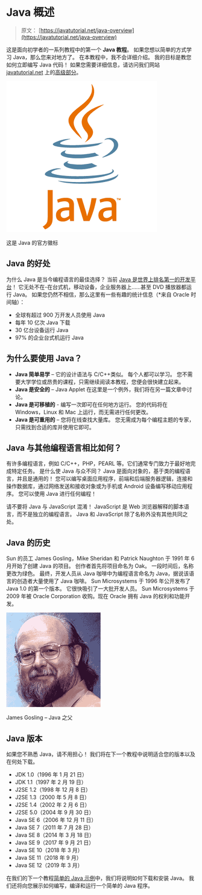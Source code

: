 # Java 概述

> 原文： [https://javatutorial.net/java-overview](https://javatutorial.net/java-overview)

这是面向初学者的一系列教程中的第一个 **Java 教程**。 如果您想以简单的方式学习 Java，那么您来对地方了。 在本教程中，我不会详细介绍。 我的目标是教您如何立即编写 Java 代码！ 如果您需要详细信息，请访问我们网站 [javatutorial.net](https://javatutorial.net) 上的[高级部分](https://javatutorial.net/category/java-core)。

![This is the official Java logo](img/fc273e11a76402bf36be8b2c33d55aa6.jpg)

这是 Java 的官方徽标

## Java 的好处

为什么 Java 是当今编程语言的最佳选择？ 当前 [Java 是世界上排名第一的开发平台](http://javatutorial.net/java-is-the-most-popular-programming-language-of-2015)！ 它无处不在-在台式机，移动设备，企业服务器上……甚至 DVD 播放器都运行 Java。 如果您仍然不相信，那么这里有一些有趣的统计信息（*来自 Oracle 时间轴）：

*   全球有超过 900 万开发人员使用 Java
*   每年 10 亿次 Java 下载
*   30 亿台设备运行 Java
*   97% 的企业台式机运行 Java

## 为什么要使用 Java？

*   **Java 简单易学** – 它的设计语法与 C/C++类似。 每个人都可以学习。 您不需要大学学位或昂贵的课程，只需继续阅读本教程，您便会很快建立起来。
*   **Java 是安全的** – Java Applet 在这里是一个例外，我们将在另一篇文章中讨论。
*   **Java 是可移植的** - 编写一次即可在任何地方运行。 您的代码将在 Windows，Linux 和 Mac 上运行，而无需进行任何更改。
*   **Java 是可重用的** – 您将在线查找大量库。 您无需成为每个编程主题的专家，只需找到合适的库并使用它即可。

## Java 与其他编程语言相比如何？

有许多编程语言，例如 C/C++，PHP，PEARL 等。它们通常专门致力于最好地完成特定任务。 是什么使 Java 与众不同？ Java 是面向对象的，基于类的编程语言，并且是通用的！ 您可以编写桌面应用程序，前端和后端服务器逻辑，连接和操作数据库，通过网络发送和接收对象或为手机或 Android 设备编写移动应用程序。 您可以使用 Java 进行任何编程！

请不要将 Java 与 JavaScript 混淆！ JavaScript 是 Web 浏览器解释的脚本语言，而不是独立的编程语言。 Java 和 JavaScript 除了名称外没有其他共同之处。

## Java 的历史

Sun 的员工 James Gosling，Mike Sheridan 和 Patrick Naughton 于 1991 年 6 月开始了创建 Java 的项目。 创作者首先将项目命名为 Oak。 一段时间后，名称更改为绿色。 最终，开发人员从 Java 咖啡中为编程语言命名为 Java，据说该语言的创造者大量使用了 Java 咖啡。 Sun Microsystems 于 1996 年公开发布了 Java 1.0 的第一个版本。 它很快吸引了一大批开发人员。 Sun Microsystems 于 2009 年被 Oracle Corporation 收购。现在 Oracle 拥有 Java 的权利和功能开发。

![James Gosling - the father of Java](img/046a7d1175da12605da084da5b0893b8.jpg)

James Gosling – Java 之父

## Java 版本

如果您不熟悉 Java，请不用担心！ 我们将在下一个教程中说明适合您的版本以及在何处下载。

*   JDK 1.0（1996 年 1 月 21 日）
*   JDK 1.1（1997 年 2 月 19 日）
*   J2SE 1.2（1998 年 12 月 8 日）
*   J2SE 1.3（2000 年 5 月 8 日）
*   J2SE 1.4（2002 年 2 月 6 日）
*   J2SE 5.0（2004 年 9 月 30 日）
*   Java SE 6（2006 年 12 月 11 日）
*   Java SE 7（2011 年 7 月 28 日）
*   Java SE 8（2014 年 3 月 18 日）
*   Java SE 9（2017 年 9 月 21 日）
*   Java SE 10（2018 年 3 月）
*   Java SE 11（2018 年 9 月）
*   Java SE 12（2019 年 3 月）

在我们的下一个教程[简单的 Java 示例](http://javatutorial.net/simple-java-example "Simple Java Example")中，我们将说明如何下载和安装 Java。 我们还将向您展示如何编写，编译和运行一个简单的 Java 程序。